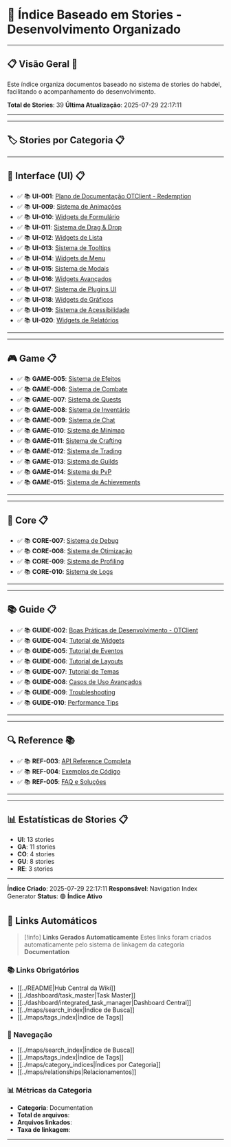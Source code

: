 
# 📖 Índice Baseado em Stories - Desenvolvimento Organizado


---

## 📋 Visão Geral 🎯

Este índice organiza documentos baseado no sistema de stories do habdel, facilitando o acompanhamento do desenvolvimento.

**Total de Stories**: 39
**Última Atualização**: 2025-07-29 22:17:11

---


---

## 🏷️ Stories por Categoria 📋


---

## 🎨 Interface (UI) 📋

- ✅ 📚 **UI-001**: [Plano de Documentação OTClient - Redemption](habdel\DOCUMENTATION_PLAN.md)
- ✅ 📚 **UI-009**: [Sistema de Animações](habdel\documentation\UIAnimations.md)
- ✅ 📚 **UI-010**: [Widgets de Formulário](habdel\documentation\UIFormWidgets.md)
- ✅ 📚 **UI-011**: [Sistema de Drag & Drop](habdel\documentation\UIDragDrop.md)
- ✅ 📚 **UI-012**: [Widgets de Lista](habdel\documentation\UIListWidgets.md)
- ✅ 📚 **UI-013**: [Sistema de Tooltips](habdel\documentation\UITooltips.md)
- ✅ 📚 **UI-014**: [Widgets de Menu](habdel\documentation\UIMenuWidgets.md)
- ✅ 📚 **UI-015**: [Sistema de Modais](habdel\documentation\UIModals.md)
- ✅ 📚 **UI-016**: [Widgets Avançados](habdel\documentation\UIAdvancedWidgets.md)
- ✅ 📚 **UI-017**: [Sistema de Plugins UI](habdel\documentation\UIPlugins.md)
- ✅ 📚 **UI-018**: [Widgets de Gráficos](habdel\documentation\UIGraphicsWidgets.md)
- ✅ 📚 **UI-019**: [Sistema de Acessibilidade](habdel\documentation\UIAccessibility.md)
- ✅ 📚 **UI-020**: [Widgets de Relatórios](habdel\documentation\UIReportWidgets.md)

---


---

## 🎮 Game 📋

- ✅ 📚 **GAME-005**: [Sistema de Efeitos](habdel\documentation\GameEffects.md)
- ✅ 📚 **GAME-006**: [Sistema de Combate](habdel\documentation\GameCombat.md)
- ✅ 📚 **GAME-007**: [Sistema de Quests](habdel\documentation\GameQuests.md)
- ✅ 📚 **GAME-008**: [Sistema de Inventário](habdel\documentation\GameInventory.md)
- ✅ 📚 **GAME-009**: [Sistema de Chat](habdel\documentation\GameChat.md)
- ✅ 📚 **GAME-010**: [Sistema de Minimap](habdel\documentation\GameMinimap.md)
- ✅ 📚 **GAME-011**: [Sistema de Crafting](habdel\documentation\GameCrafting.md)
- ✅ 📚 **GAME-012**: [Sistema de Trading](habdel\documentation\GameTrading.md)
- ✅ 📚 **GAME-013**: [Sistema de Guilds](habdel\documentation\GameGuilds.md)
- ✅ 📚 **GAME-014**: [Sistema de PvP](habdel\documentation\GamePvP.md)
- ✅ 📚 **GAME-015**: [Sistema de Achievements](habdel\documentation\GameAchievements.md)

---


---

## 🔧 Core 📋

- ✅ 📚 **CORE-007**: [Sistema de Debug](habdel\documentation\CoreDebug.md)
- ✅ 📚 **CORE-008**: [Sistema de Otimização](habdel\documentation\CoreOptimization.md)
- ✅ 📚 **CORE-009**: [Sistema de Profiling](habdel\documentation\CoreProfiling.md)
- ✅ 📚 **CORE-010**: [Sistema de Logs](habdel\documentation\CoreLogs.md)

---


---

## 📚 Guide 📋

- ✅ 📚 **GUIDE-002**: [Boas Práticas de Desenvolvimento - OTClient](habdel\documentation\BestPractices.md)
- ✅ 📚 **GUIDE-004**: [Tutorial de Widgets](habdel\documentation\WidgetTutorial.md)
- ✅ 📚 **GUIDE-005**: [Tutorial de Eventos](habdel\documentation\EventTutorial.md)
- ✅ 📚 **GUIDE-006**: [Tutorial de Layouts](habdel\documentation\LayoutTutorial.md)
- ✅ 📚 **GUIDE-007**: [Tutorial de Temas](habdel\documentation\ThemeTutorial.md)
- ✅ 📚 **GUIDE-008**: [Casos de Uso Avançados](habdel\documentation\AdvancedUseCases.md)
- ✅ 📚 **GUIDE-009**: [Troubleshooting](habdel\documentation\Troubleshooting.md)
- ✅ 📚 **GUIDE-010**: [Performance Tips](habdel\documentation\PerformanceTips.md)

---


---

## 🔍 Reference 📚

- ✅ 📚 **REF-003**: [API Reference Completa](habdel\documentation\CompleteAPIReference.md)
- ✅ 📚 **REF-004**: [Exemplos de Código](habdel\documentation\CodeExamples.md)
- ✅ 📚 **REF-005**: [FAQ e Soluções](habdel\documentation\FAQ.md)

---



---

## 📊 Estatísticas de Stories 📋

- **UI**: 13 stories
- **GA**: 11 stories
- **CO**: 4 stories
- **GU**: 8 stories
- **RE**: 3 stories

---

**Índice Criado**: 2025-07-29 22:17:11
**Responsável**: Navigation Index Generator
**Status**: 🟢 **Índice Ativo**

## 🔗 **Links Automáticos**

> [!info] **Links Gerados Automaticamente**
> Estes links foram criados automaticamente pelo sistema de linkagem da categoria **Documentation**

### **📚 Links Obrigatórios**
- [[../README|Hub Central da Wiki]]
- [[../dashboard/task_master|Task Master]]
- [[../dashboard/integrated_task_manager|Dashboard Central]]
- [[../maps/search_index|Índice de Busca]]
- [[../maps/tags_index|Índice de Tags]]

### **🧭 Navegação**
- [[../maps/search_index|Índice de Busca]]
- [[../maps/tags_index|Índice de Tags]]
- [[../maps/category_indices|Índices por Categoria]]
- [[../maps/relationships|Relacionamentos]]

### **📊 Métricas da Categoria**
- **Categoria**: Documentation
- **Total de arquivos**: <!-- Contador automático -->
- **Arquivos linkados**: <!-- Contador automático -->
- **Taxa de linkagem**: <!-- Percentual automático -->

---


